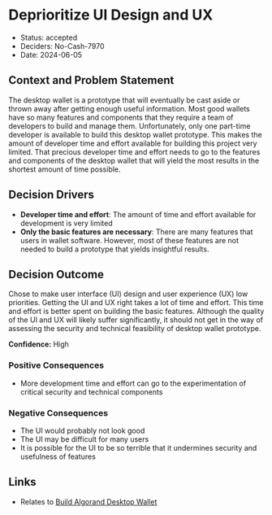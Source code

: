# Deprioritize UI Design and UX

- Status: accepted
- Deciders: No-Cash-7970
- Date: 2024-06-05

## Context and Problem Statement

The desktop wallet is a prototype that will eventually be cast aside or thrown away after getting enough useful information. Most good wallets have so many features and components that they require a team of developers to build and manage them. Unfortunately, only one part-time developer is available to build this desktop wallet prototype. This makes the amount of developer time and effort available for building this project very limited. That precious developer time and effort needs to go to the features and components of the desktop wallet that will yield the most results in the shortest amount of time possible.

## Decision Drivers

- **Developer time and effort**: The amount of time and effort available for development is very limited
- **Only the basic features are necessary**: There are many features that users in wallet software. However, most of these features are not needed to build a prototype that yields insightful results.

## Decision Outcome

Chose to make user interface (UI) design and user experience (UX) low priorities. Getting the UI and UX right takes a lot of time and effort. This time and effort is better spent on building the basic features. Although the quality of the UI and UX will likely suffer significantly, it should not get in the way of assessing the security and technical feasibility of desktop wallet prototype.

**Confidence:** High

### Positive Consequences

- More development time and effort can go to the experimentation of critical security and technical components

### Negative Consequences

- The UI would probably not look good
- The UI may be difficult for many users
- It is possible for the UI to be so terrible that it undermines security and usefulness of features

## Links

- Relates to [Build Algorand Desktop Wallet](20231231-build-algorand-desktop-wallet.md)
